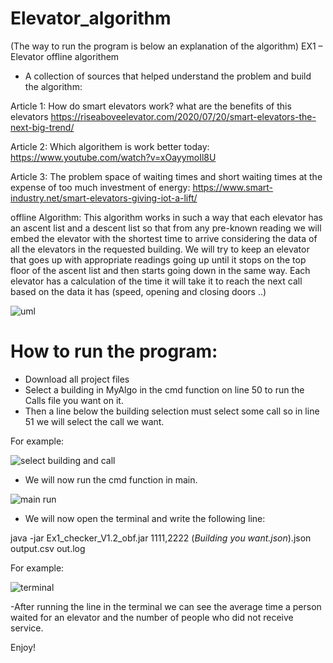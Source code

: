 # Elevator_algorithm 
(The way to run the program is below an explanation of the algorithm)
EX1 – Elevator offline algorithem

* A collection of sources that helped understand the problem and build the algorithm: 

Article 1:
How do smart elevators work?
what are the benefits of this elevators 
 https://riseaboveelevator.com/2020/07/20/smart-elevators-the-next-big-trend/

Article 2:
Which algorithem is work better today: 
https://www.youtube.com/watch?v=xOayymoIl8U

Article 3:
The problem space of waiting times and short waiting times at the expense of too much investment of energy:
https://www.smart-industry.net/smart-elevators-giving-iot-a-lift/




offline Algorithm:
This algorithm works in such a way that each elevator has an ascent list and a descent list so that from any pre-known reading we will embed the elevator with the shortest time to arrive considering the data of all the elevators in the requested building.
We will try to keep an elevator that goes up with appropriate readings going up until it stops on the top floor of the ascent list and then starts going down in the same way.
Each elevator has a calculation of the time it will take it to reach the next call based on the data it has (speed, opening and closing doors ..)


![uml](https://user-images.githubusercontent.com/93542763/142508913-7546d82d-374b-4420-853a-57edfcf5d2bb.png)


# How to run the program:
- Download all project files
- Select a building in MyAlgo in the cmd function on line 50 to run the Calls file you want on it.
- Then a line below the building selection must select some call so in line 51 we will select the call we want.

For example:

![select building and call](https://user-images.githubusercontent.com/93542763/142505979-1b5c0a69-577b-4331-93e5-0a26d37c7e89.png)

- We will now run the cmd function in main.

![main run](https://user-images.githubusercontent.com/93542763/142506698-24093daf-cc8c-4202-8bcf-e94753e5ad97.png)

- We will now open the terminal and write the following line:

java -jar Ex1_checker_V1.2_obf.jar 1111,2222 (*Building you want.json*).json output.csv out.log

For example:

![terminal](https://user-images.githubusercontent.com/93542763/142507477-93e99f95-7a35-45d9-a754-0fa1abdb383c.png)

-After running the line in the terminal we can see the average time a person waited for an elevator and the number of people who did not receive service.

Enjoy!









